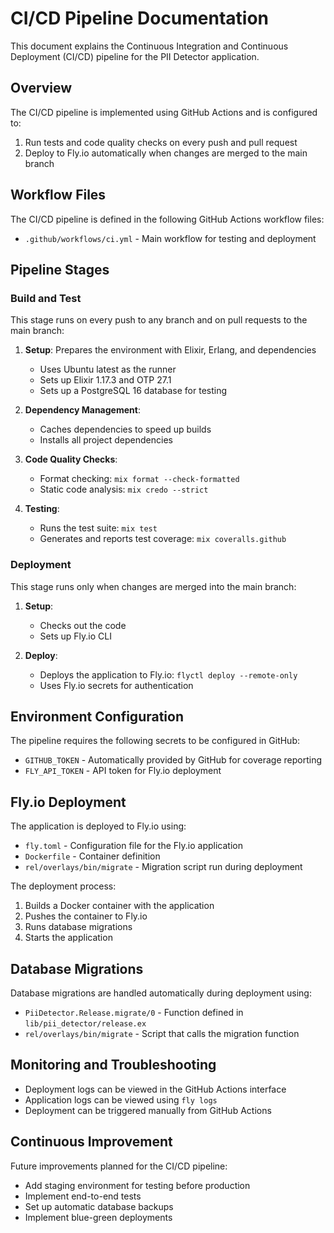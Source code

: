 # CI/CD Pipeline Documentation

This document explains the Continuous Integration and Continuous Deployment (CI/CD) pipeline for the PII Detector application.

## Overview

The CI/CD pipeline is implemented using GitHub Actions and is configured to:

1. Run tests and code quality checks on every push and pull request
2. Deploy to Fly.io automatically when changes are merged to the main branch

## Workflow Files

The CI/CD pipeline is defined in the following GitHub Actions workflow files:

- `.github/workflows/ci.yml` - Main workflow for testing and deployment

## Pipeline Stages

### Build and Test

This stage runs on every push to any branch and on pull requests to the main branch:

1. **Setup**: Prepares the environment with Elixir, Erlang, and dependencies
   - Uses Ubuntu latest as the runner
   - Sets up Elixir 1.17.3 and OTP 27.1
   - Sets up a PostgreSQL 16 database for testing

2. **Dependency Management**:
   - Caches dependencies to speed up builds
   - Installs all project dependencies

3. **Code Quality Checks**:
   - Format checking: `mix format --check-formatted`
   - Static code analysis: `mix credo --strict`

4. **Testing**:
   - Runs the test suite: `mix test`
   - Generates and reports test coverage: `mix coveralls.github`

### Deployment

This stage runs only when changes are merged into the main branch:

1. **Setup**:
   - Checks out the code
   - Sets up Fly.io CLI

2. **Deploy**:
   - Deploys the application to Fly.io: `flyctl deploy --remote-only`
   - Uses Fly.io secrets for authentication

## Environment Configuration

The pipeline requires the following secrets to be configured in GitHub:

- `GITHUB_TOKEN` - Automatically provided by GitHub for coverage reporting
- `FLY_API_TOKEN` - API token for Fly.io deployment

## Fly.io Deployment

The application is deployed to Fly.io using:

- `fly.toml` - Configuration file for the Fly.io application
- `Dockerfile` - Container definition
- `rel/overlays/bin/migrate` - Migration script run during deployment

The deployment process:

1. Builds a Docker container with the application
2. Pushes the container to Fly.io
3. Runs database migrations
4. Starts the application

## Database Migrations

Database migrations are handled automatically during deployment using:

- `PiiDetector.Release.migrate/0` - Function defined in `lib/pii_detector/release.ex`
- `rel/overlays/bin/migrate` - Script that calls the migration function

## Monitoring and Troubleshooting

- Deployment logs can be viewed in the GitHub Actions interface
- Application logs can be viewed using `fly logs`
- Deployment can be triggered manually from GitHub Actions

## Continuous Improvement

Future improvements planned for the CI/CD pipeline:

- Add staging environment for testing before production
- Implement end-to-end tests
- Set up automatic database backups
- Implement blue-green deployments 